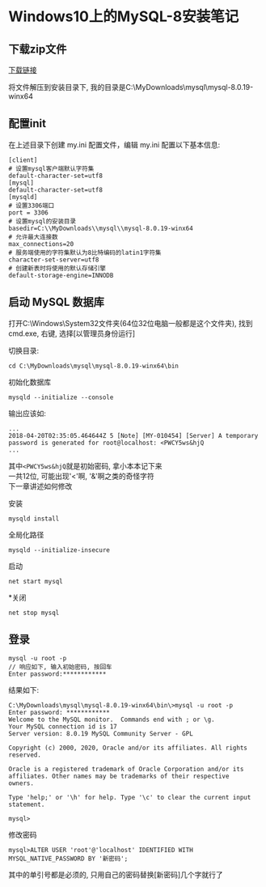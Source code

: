 
# Windows10上的MySQL-8安装笔记

## 下载zip文件

[下载链接](https://dev.mysql.com/downloads/mysql/)

将文件解压到安装目录下, 我的目录是C:\MyDownloads\mysql\mysql-8.0.19-winx64

## 配置init

在上述目录下创建 my.ini 配置文件，编辑 my.ini 配置以下基本信息:

    [client]
    # 设置mysql客户端默认字符集
    default-character-set=utf8
    [mysql]
    default-character-set=utf8
    [mysqld]
    # 设置3306端口
    port = 3306
    # 设置mysql的安装目录
    basedir=C:\\MyDownloads\\mysql\\mysql-8.0.19-winx64
    # 允许最大连接数
    max_connections=20
    # 服务端使用的字符集默认为8比特编码的latin1字符集
    character-set-server=utf8
    # 创建新表时将使用的默认存储引擎
    default-storage-engine=INNODB

## 启动 MySQL 数据库

打开C:\Windows\System32文件夹(64位32位电脑一般都是这个文件夹), 找到cmd.exe, 右键, 选择[以管理员身份运行]

切换目录:

    cd C:\MyDownloads\mysql\mysql-8.0.19-winx64\bin

初始化数据库

    mysqld --initialize --console

输出应该如:

    ...
    2018-04-20T02:35:05.464644Z 5 [Note] [MY-010454] [Server] A temporary password is generated for root@localhost: <PWCY5ws&hjQ
    ...

其中```<PWCY5ws&hjQ```就是初始密码, 拿小本本记下来  
一共12位, 可能出现'<'啊, '&'啊之类的奇怪字符  
下一章讲述如何修改  

安装

    mysqld install

全局化路径

    mysqld --initialize-insecure

启动

    net start mysql

*关闭

    net stop mysql

## 登录

    mysql -u root -p
    // 响应如下, 输入初始密码, 按回车
    Enter password:************

结果如下:

    C:\MyDownloads\mysql\mysql-8.0.19-winx64\bin\>mysql -u root -p
    Enter password: ************
    Welcome to the MySQL monitor.  Commands end with ; or \g.
    Your MySQL connection id is 17
    Server version: 8.0.19 MySQL Community Server - GPL

    Copyright (c) 2000, 2020, Oracle and/or its affiliates. All rights reserved.

    Oracle is a registered trademark of Oracle Corporation and/or its
    affiliates. Other names may be trademarks of their respective
    owners.

    Type 'help;' or '\h' for help. Type '\c' to clear the current input statement.

    mysql>

修改密码

    mysql>ALTER USER 'root'@'localhost' IDENTIFIED WITH MYSQL_NATIVE_PASSWORD BY '新密码';

其中的单引号都是必须的, 只用自己的密码替换[新密码]几个字就行了  
